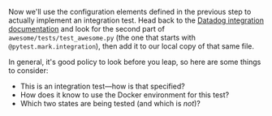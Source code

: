 Now we'll use the configuration elements defined in the previous step to actually implement an integration test. Head back to the [Datadog integration documentation](https://docs.datadoghq.com/developers/integrations/new_check_howto/#writing-tests) and look for the second part of `awesome/tests/test_awesome.py` (the one that starts with `@pytest.mark.integration`), then add it to our local copy of that same file.

In general, it's good policy to look before you leap, so here are some things to consider:
- This is an integration test—how is that specified?
- How does it know to use the Docker environment for this test?
- Which two states are being tested (and which is _not_)?
